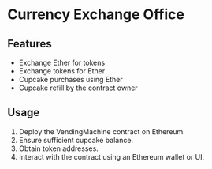 # Currency Exchange Office  

## Features

- Exchange Ether for tokens
- Exchange tokens for Ether
- Cupcake purchases using Ether
- Cupcake refill by the contract owner

## Usage

1. Deploy the VendingMachine contract on Ethereum.
2. Ensure sufficient cupcake balance.
3. Obtain token addresses.
4. Interact with the contract using an Ethereum wallet or UI.

